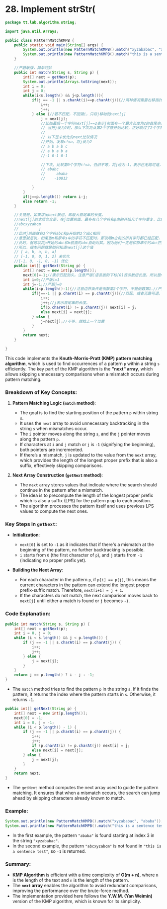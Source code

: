 # 28. Implement strStr(
```java
package tt.lab.algorithm.string;

import java.util.Arrays;

public class PatternMatchKMPB {
    public static void main(String[] args) {
        System.out.println(new PatternMatchKMPB().match("xyzababac", "ababa"));//3
        System.out.println(new PatternMatchKMPB().match("this is a sentence test", "abcxyzabcm"));//19
    }

    //严蔚敏版，简单巧妙
    public int match(String s, String p) {
        int[] next = getNext(p);
        System.out.println(Arrays.toString(next));
        int i = 0;
        int j = 0;
        while(i<s.length() && j<p.length()){
            if(j == -1 || s.charAt(i)==p.charAt(j)){//两种情况需要右移指针：若匹配，或者j值为-1(表示已经匹配到头)，同时移动i,j
                i++;
                j++;
            } else {//若不匹配，不回溯i，只将j移动到next[j]
                j = next[j];
                //比如最后一个字符next[j]==2表示j前面有一个最大长度为2的首尾串。
                // 当把j设为2时，那么下次将从第2个字符开始比较，正好跳过了2个字符（第0个和第1个），符合本意。
                //
                // 以下是未优化的next比较情况
                //开始，发现c!=a，将j设为2
                // a b a b c
                // a b a b a
                //-1 0-1 0-1

                //下次，比较第0个字符c!=a，仍旧不等，将j设为-1，表示已无路可退，那么下次就会同时移动指针。
                // ababc
                //     ababa
                //    -10012

            }
        }
        if(j==p.length()) return i-j;
        else return -1;
    }

    //关键是，如果求出next数组。即最大首尾串的长度。
    //next[j]的本质含义是，在j位置前面，最多有几个字符和p串的开始几个字符重复，比如
    //abcxyzabcm
    //         j
    //此时j前面就有3个字符abc和p开始的3个abc相同
    //意思就是说，如果当m和原串s中的字符不匹配时，那说明m之前的所有字符都已经匹配，
    //此时，就可以将p开始的abc和m前面的abc自动对其，因为他们一定是和原串中的abc匹配的。
    //所以，根本问题就是如何知道next[j]这个值
    // [ a, b, a, b, a]
    // [-1, 0, 0, 1, 2] 未优化
    //[-1, 0, -1, 0, -1] 优化
    public int[] getNext(String p) {
        int[] next = new int[p.length()];
        next[0]=-1;//表示匹配到头。注意严版C语言版的下标[0]表示数组长度。所以是next[1]==0，因为第0个字符表示字符串长度，表示非法下标。所以，这里用-1表示非法下标。
        int i=0;//严版i=1
        int j=-1;//严版j=0
        while(i<p.length()-1){//注意边界条件是倒数第2个字符，不是倒数第1.//严版i<T[0]，也是表示倒数第2个字符。因为严版的倒数第一个字符是i<=T[0] 如"3abc"那么T[3]是c
            if(j==-1 || p.charAt(i) == p.charAt(j)){//匹配，或者无路可退，携手前行
                i++;
                j++;//j表示首尾串的长度。
                if(p.charAt(i) != p.charAt(j)) next[i] = j;
                else next[i] = next[j];
            } else {
                j=next[j];//不等，就找上一个位置
            }
        }
        return next;
    }

}
```

This code implements the **Knuth-Morris-Pratt (KMP) pattern matching algorithm**, which is used to find occurrences of a pattern `p` within a string `s` efficiently. The key part of the KMP algorithm is the **"next" array**, which allows skipping unnecessary comparisons when a mismatch occurs during pattern matching.

### Breakdown of Key Concepts:

1. **Pattern Matching Logic (`match` method)**:
    - The goal is to find the starting position of the pattern `p` within string `s`.
    - It uses the `next` array to avoid unnecessary backtracking in the string `s` when mismatches occur.
    - The `i` pointer moves along the string `s`, and the `j` pointer moves along the pattern `p`.
    - If characters at `i` and `j` match or `j` is `-1` (signifying the beginning), both pointers are incremented.
    - If there’s a mismatch, `j` is updated to the value from the `next` array, which provides the length of the longest proper prefix that is also a suffix, effectively skipping comparisons.

2. **Next Array Construction (`getNext` method)**:
    - The `next` array stores values that indicate where the search should continue in the pattern after a mismatch.
    - The idea is to precompute the length of the longest proper prefix which is also a suffix (LPS) for the pattern `p` up to each position.
    - The algorithm processes the pattern itself and uses previous LPS values to compute the next ones.

### Key Steps in `getNext`:

- **Initialization**:
    - `next[0]` is set to `-1` as it indicates that if there's a mismatch at the beginning of the pattern, no further backtracking is possible.
    - `i` starts from `0` (the first character of `p`), and `j` starts from `-1` (indicating no proper prefix yet).

- **Building the Next Array**:
    - For each character in the pattern `p`, if `p[i] == p[j]`, this means the current characters in the pattern can extend the longest proper prefix-suffix match. Therefore, `next[i+1] = j + 1`.
    - If the characters do not match, the next comparison moves back to `next[j]` until either a match is found or `j` becomes `-1`.

### Code Explanation:

```java
public int match(String s, String p) {
    int[] next = getNext(p);
    int i = 0, j = 0;
    while (i < s.length() && j < p.length()) {
        if (j == -1 || s.charAt(i) == p.charAt(j)) {
            i++;
            j++;
        } else {
            j = next[j];
        }
    }
    return j == p.length() ? i - j : -1;
}
```
- The `match` method tries to find the pattern `p` in the string `s`. If it finds the pattern, it returns the index where the pattern starts in `s`. Otherwise, it returns `-1`.

```java
public int[] getNext(String p) {
    int[] next = new int[p.length()];
    next[0] = -1;
    int i = 0, j = -1;
    while (i < p.length() - 1) {
        if (j == -1 || p.charAt(i) == p.charAt(j)) {
            i++;
            j++;
            if (p.charAt(i) != p.charAt(j)) next[i] = j;
            else next[i] = next[j];
        } else {
            j = next[j];
        }
    }
    return next;
}
```
- The `getNext` method computes the next array used to guide the pattern matching. It ensures that when a mismatch occurs, the search can jump ahead by skipping characters already known to match.

### Example:

```java
System.out.println(new PatternMatchKMPB().match("xyzababac", "ababa")); // Output: 3
System.out.println(new PatternMatchKMPB().match("this is a sentence test", "abcxyzabcm")); // Output: -1
```

- In the first example, the pattern `"ababa"` is found starting at index 3 in the string `"xyzababac"`.
- In the second example, the pattern `"abcxyzabcm"` is not found in `"this is a sentence test"`, so `-1` is returned.

### Summary:

- **KMP Algorithm** is efficient with a time complexity of **O(m + n)**, where `m` is the length of the text and `n` is the length of the pattern.
- The **`next` array** enables the algorithm to avoid redundant comparisons, improving the performance over the brute-force method.
- The implementation provided here follows the **Y.W.M. (Yan Weimin)** version of the KMP algorithm, which is known for its simplicity.
